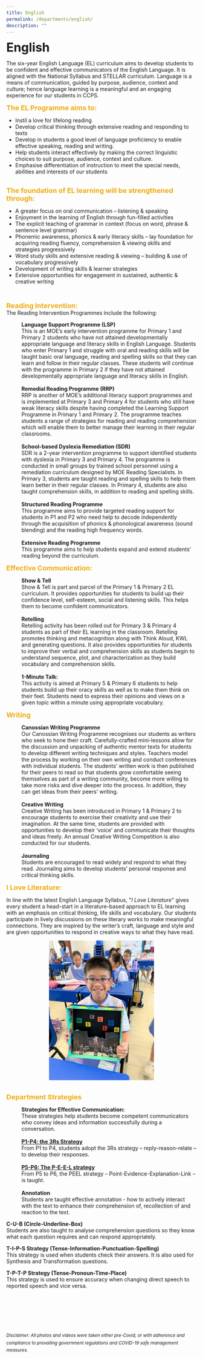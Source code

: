 ```yaml
---
title: English
permalink: /departments/english/
description: ""
---
```

<b><font size=6>English</font></b>

The six-year English Language (EL) curriculum aims to develop students to be confident and effective communicators of the English Language. It is aligned with the National Syllabus and STELLAR curriculum. Language is a means of communication, guided by purpose, audience, context and culture; hence language learning is a meaningful and an engaging experience for our students in CCPS.  
  
<b><font size=4 color="#eeac0d">The EL Programme aims to:</font></b>

 *   Instil a love for lifelong reading
 *   Develop critical thinking through extensive reading and responding to texts
 *   Develop in students a good level of language proficiency to enable effective speaking, reading and writing.
 *   Help students interact effectively by making the correct linguistic choices to suit purpose, audience, context and culture.
 *   Emphasise differentiation of instruction to meet the special needs, abilities and interests of our students

<br>
<b><font size=4 color="#eeac0d">The foundation of EL learning will be strengthened through:</font></b>

*   A greater focus on oral communication – listening & speaking
*   Enjoyment in the learning of English through fun-filled activities
*   The explicit teaching of grammar in context (focus on word, phrase & sentence level grammar)
 *   Phonemic awareness, phonics & early literacy skills – lay foundation for acquiring reading fluency, comprehension & viewing skills and strategies progressively
 *   Word study skills and extensive reading & viewing – building & use of vocabulary progressively
 *   Development of writing skills & learner strategies
 *   Extensive opportunities for engagement in sustained, authentic & creative writing

<br>

<b><font size=4 color="#eeac0d">Reading Intervention:</font></b>
<br>
The Reading Intervention Programmes include the following:  

<p style="margin-left: 40px">
<b>Language Support Programme (LSP)</b>
<br>
This is an MOE’s early intervention programme for Primary 1 and Primary 2 students who have not attained developmentally appropriate language and literacy skills in English Language. Students who enter Primary 1 and struggle with oral and reading skills will be taught basic oral language, reading and spelling skills so that they can learn and follow in their regular classes. These students will continue with the programme in Primary 2 if they have not attained developmentally appropriate language and literacy skills in English.  
<br><br>
<b>Remedial Reading Programme (RRP)</b>
<br>
RRP is another of MOE’s additional literacy support programmes and is implemented at Primary 3 and Primary 4 for students who still have weak literacy skills despite having completed the Learning Support Programme in Primary 1 and Primary 2. The programme teaches students a range of strategies for reading and reading comprehension which will enable them to better manage their learning in their regular classrooms.  
<br><br>
<b>School-based Dyslexia Remediation (SDR)</b>
<br>
SDR is a 2-year intervention programme to support identified students with dyslexia in Primary 3 and Primary 4. The programme is conducted in small groups by trained school personnel using a remediation curriculum designed by MOE Reading Specialists. In Primary 3, students are taught reading and spelling skills to help them learn better in their regular classes. In Primary 4, students are also taught comprehension skills, in addition to reading and spelling skills.  
<br><br>
<b>Structured Reading Programme</b>
<br>
This programme aims to provide targeted reading support for students in P1 and P2 who need help to decode independently through the acquisition of phonics & phonological awareness (sound blending) and the reading high frequency words. <br><br>
<b>Extensive Reading Programme</b>
<br>
This programme aims to help students expand and extend students’ reading beyond the curriculum.  

<br>

<b><font size=4 color="#eeac0d">Effective Communication:</font></b>

<p style="margin-left: 40px">
<b>Show & Tell</b>
<br>
Show & Tell is part and parcel of the Primary 1 & Primary 2 EL curriculum. It provides opportunities for students to build up their confidence level, self-esteem, social and listening skills. This helps them to become confident communicators.  
<br><br>
<b>Retelling</b>
<br>
Retelling activity has been rolled out for Primary 3 & Primary 4 students as part of their EL learning in the classroom. Retelling promotes thinking and metacognition along with Think Aloud, KWL and generating questions. It also provides opportunities for students to improve their verbal and comprehension skills as students begin to understand sequence, plot, and characterization as they build vocabulary and comprehension skills.  
<br><br>
<b>1-Minute Talk:</b>
<br>
This activity is aimed at Primary 5 & Primary 6 students to help students build up their oracy skills as well as to make them think on their feet. Students need to express their opinions and views on a given topic within a minute using appropriate vocabulary.     

<br>

<b><font size=4 color="#eeac0d">Writing</font></b>

<p style="margin-left: 40px">
<b>Canossian Writing Programme</b>
<br>
Our Canossian Writing Programme recognises our students as writers who seek to hone their craft. Carefully-crafted mini-lessons allow for the discussion and unpacking of authentic mentor texts for students to develop different writing techniques and styles. Teachers model the process by working on their own writing and conduct conferences with individual students. The students’ written work is then published for their peers to read so that students grow comfortable seeing themselves as part of a writing community, become more willing to take more risks and dive deeper into the process. In addition, they can get ideas from their peers’ writing.  
<br><br>
<b>Creative Writing</b>
<br>
Creative Writing has been introduced in Primary 1 & Primary 2 to encourage students to exercise their creativity and use their imagination. At the same time, students are provided with opportunities to develop their ‘voice’ and communicate their thoughts and ideas freely. An annual Creative Writing Competition is also conducted for our students.  
<br><br>
<b>Journaling</b>
<br>
Students are encouraged to read widely and respond to what they read. Journaling aims to develop students’ personal response and critical thinking skills.  

<br>

<b><font size=4 color="#eeac0d">I Love Literature:</font></b>  

In line with the latest English Language Syllabus, "<em>I Love Literature</em>" gives every student a head-start in a literature-based approach to EL learning with an emphasis on critical thinking, life skills and vocabulary. Our students participate in lively discussions on these literary works to make meaningful connections. They are inspired by the writer’s craft, language and style and are given opportunities to respond in creative ways to what they have read.

<center>
<img src="/images/Departments/English%201.jpg" style="width:55%">
</center>

<br>

<b><font size=4 color="#eeac0d">Department Strategies</font></b>

<p style="margin-left: 40px">
<b>Strategies for Effective Communication:</b>
<br>
These strategies help students become competent communicators who convey ideas and information successfully during a conversation.  
<br>
<br>
<b><u>P1-P4: the 3Rs Strategy</u></b>
<br>
From P1 to P4, students adopt the 3Rs strategy – reply-reason-relate – to develop their responses.
<br>
<br>
<b><u>P5-P6: The P-E-E-L strategy</u></b>
<br>
From P5 to P6, the PEEL strategy – Point-Evidence-Explanation-Link – is taught.
<br>
<br>
<b>Annotation</b>
<br>
Students are taught effective annotation - how to actively interact with the text to enhance their comprehension of, recollection of and reaction to the text.  

**C-U-B (Circle-Underline-Box)**<br>
Students are also taught to analyse comprehension questions so they know what each question requires and can respond appropriately.  

**T-I-P-S Strategy (Tense-Information-Punctuation-Spelling)**<br>
This strategy is used when students check their answers. It is also used for Synthesis and Transformation questions.  

**T-P-T-P Strategy (Tense-Pronoun-Time-Place)** <br>
This strategy is used to ensure accuracy when changing direct speech to reported speech and vice versa.


<br><br><br><br><br><br>
<sup>_Disclaimer: All photos and videos were taken either pre-Covid, or with adherence and compliance to prevailing government regulations and COVID-19 safe management measures._</sup>